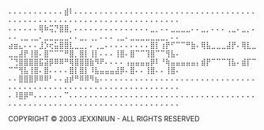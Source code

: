 ⠄⠄⠄⠄⠄⠄⠄⠄⠄⠄⠄⣾⠇⠄⠄⠄⠄⠄⠄⠄⠄⠄⠄⠄⠄⠄⠄⠄⠄⠄⠄⠄⠄⠄⠄⠄⠄⠄⠄⠄⠄⠄⠄⠄⠄⠄⠄⠄⠄⠄⠄⠄⠄⠄⠄⠄⠄⠄⠄⠄⠄⠄⠄⠄⠄⠄⠄⠄⠄⠄⠄⠄⠄⠄⠄⠄⠄⠄⠄⠄⠄⠄⠄
⠄⠄⠄⠄⠄⠄⢿⠷⢭⡙⣿⣿⡀⠄⠄⠄⠄⠄⠄⠄⠄⠄⠄⠄⠄⠄⠄⠄⣀⡀⠄⠄⣀⣀⣀⣀⠄⠄⣀⡀⠄⠄⠄⢀⣀⠄⣀⡀⠄⠄⠄⢀⣀⢀⣀⠄⣀⣀⣀⣀⣀⠄⠄⣀⡀⢀⡀⠄⠄⠄⢀⣀⠄⣀⣀⣀⣀⣀⣀⣀⡀⠄⠄
⣴⣶⣄⠄⠄⠄⣸⡱⢖⣥⣿⣿⣇⣀⣀⡀⠄⢀⣀⠄⠄⠄⠄⠄⠄⠄⠄⠄⣿⡇⢰⡟⠋⠉⠉⠛⣷⠄⢿⣧⣀⣀⣀⣼⡟⠄⢿⣇⣀⣀⣀⣼⡟⢸⣿⠄⣿⠉⠉⠉⠛⣿⡀⣿⡇⢸⡇⠄⠄⠄⢸⣿⠄⣿⠉⠉⢹⣿⠉⠉⢻⣧⠄
⠈⢙⣿⣿⣿⣿⣯⣽⡿⠿⠿⠛⢿⣿⣿⣿⣷⠻⠟⠄⠄⠄⠄⢠⣤⣤⣤⣤⡿⠇⠘⢷⣤⣤⣤⣤⣤⡄⣾⡟⠉⠉⠉⢹⣧⠄⣾⡏⠉⠉⠉⢻⣧⢸⣿⠄⣿⠄⠄⠄⠄⣿⡇⣿⡇⠸⣧⣤⣤⣤⣼⡿⠄⣿⠄⠄⢸⣿⠄⠄⢸⣿⠄
⠄⠄⣿⣿⣿⡿⠿⠿⠃⠄⠄⣴⡾⠛⠿⠿⠻⣦⠄⠄⠄⠄⠄⠄⠄⠄⠄⠄⠄⠄⠄⠄⠄⠄⠄⠄⠄⠄⠄⠄⠄⠄⠄⠄⠄⠄⠄⠄⠄⠄⠄⠄⠄⠄⠄⠄⠄⠄⠄⠄⠄⠄⠄⠄⠄⠄⠄⠄⠄⠄⠄⠄⠄⠄⠄⠄⠄⠄⠄⠄⠄⠄⠄
⠄⠸⣿⡿⠛⠄⠄⠄⠄⠄⠄⠉⠄⠄⠄⠄⠄⠄⠄⠄⠄⠄⠄⠄⠄⠄⠄⠄⠄⠄⠄⠄⠄⠄⠄⠄⠄⠄⠄⠄⠄⠄⠄⠄⠄⠄⠄⠄⠄⠄⠄⠄⠄⠄⠄⠄⠄⠄⠄⠄⠄⠄⠄⠄⠄⠄⠄⠄⠄⠄⠄⠄⠄⠄⠄⠄⠄⠄⠄⠄⠄⠄⠄

COPYRIGHT © 2003 JEXXINIUN - ALL RIGHTS RESERVED
